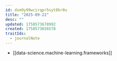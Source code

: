 ```yaml
---
id: dsm9y99wcirqpr5syt8kr0u
title: "2025-09-22"
desc: ""
updated: 1758573678992
created: 1758573656578
traitIds:
  - journalNote
---
```


- [[data-science.machine-learning.frameworks]]
